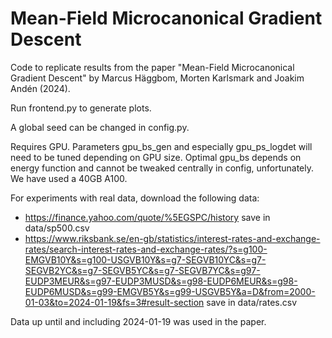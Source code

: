 # Mean-Field Microcanonical Gradient Descent

Code to replicate results from the paper "Mean-Field Microcanonical Gradient Descent" by Marcus Häggbom, Morten Karlsmark and Joakim Andén (2024).

Run frontend.py to generate plots.

A global seed can be changed in config.py. 

Requires GPU.
Parameters gpu_bs_gen and especially gpu_ps_logdet will need to be tuned depending on GPU size.
Optimal gpu_bs depends on energy function and cannot be tweaked centrally in config, unfortunately.
We have used a 40GB A100.

For experiments with real data, download the following data:
* https://finance.yahoo.com/quote/%5EGSPC/history save in data/sp500.csv
* https://www.riksbank.se/en-gb/statistics/interest-rates-and-exchange-rates/search-interest-rates-and-exchange-rates/?s=g100-EMGVB10Y&s=g100-USGVB10Y&s=g7-SEGVB10YC&s=g7-SEGVB2YC&s=g7-SEGVB5YC&s=g7-SEGVB7YC&s=g97-EUDP3MEUR&s=g97-EUDP3MUSD&s=g98-EUDP6MEUR&s=g98-EUDP6MUSD&s=g99-EMGVB5Y&s=g99-USGVB5Y&a=D&from=2000-01-03&to=2024-01-19&fs=3#result-section save in data/rates.csv

Data up until and including 2024-01-19 was used in the paper.
